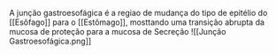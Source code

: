A junção gastroesofágica é a regiao de mudança do tipo de epitélio do [[Esôfago]] para o [[Estômago]], mosttando uma transição abrupta da mucosa de proteção para a mucosa de Secreção
![[Junção Gastroesofágica.png]]